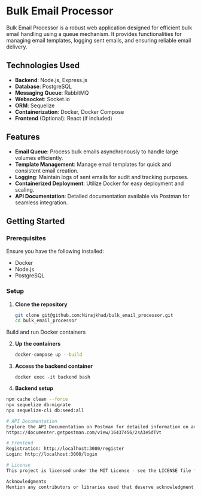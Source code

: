 # Bulk Email Processor

Bulk Email Processor is a robust web application designed for efficient bulk email handling using a queue mechanism. It provides functionalities for managing email templates, logging sent emails, and ensuring reliable email delivery.

## Technologies Used

- **Backend**: Node.js, Express.js
- **Database**: PostgreSQL
- **Messaging Queue**: RabbitMQ
- **Websocket**: Socket.io
- **ORM**: Sequelize
- **Containerization**: Docker, Docker Compose
- **Frontend** (Optional): React (if included)

## Features

- **Email Queue**: Process bulk emails asynchronously to handle large volumes efficiently.
- **Template Management**: Manage email templates for quick and consistent email creation.
- **Logging**: Maintain logs of sent emails for audit and tracking purposes.
- **Containerized Deployment**: Utilize Docker for easy deployment and scaling.
- **API Documentation**: Detailed documentation available via Postman for seamless integration.

## Getting Started

### Prerequisites

Ensure you have the following installed:
- Docker
- Node.js
- PostgreSQL

### Setup

1. **Clone the repository**

   ```bash
   git clone git@github.com:Nirajkhad/bulk_email_processor.git
   cd bulk_email_processor
Build and run Docker containers

2. **Up the containers**
   ```bash
   docker-compose up --build

3. **Access the backend container**
   ```
   docker exec -it backend bash

4.  **Backend setup**
   ```bash
   npm cache clean --force
   npx sequelize db:migrate
   npx sequelize-cli db:seed:all

# API Documentation
Explore the API Documentation on Postman for detailed information on available endpoints and usage.
https://documenter.getpostman.com/view/16437456/2sA3e5dTVt

# Frontend 
Registration: http://localhost:3000/register
Login: http://localhost:3000/login

# License
This project is licensed under the MIT License - see the LICENSE file for details.

Acknowledgments
Mention any contributors or libraries used that deserve acknowledgment.